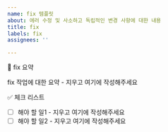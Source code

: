 ```yaml
---
name: fix 템플릿
about: 에러 수정 및 사소하고 독립적인 변경 사항에 대한 내용
title: fix
labels: fix
assignees: ''

---
```


📝 fix 요약
<!-- fix 된 요소에 대해서 설명해주세요. -->

fix 작업에 대한 요약 - 지우고 여기에 작성해주세요

✅ 체크 리스트
<!-- 해야 할 일을 적어주세요. -->

- [ ] 해야 할 일1 - 지우고 여기에 작성해주세요
- [ ] 해야 할 일2 - 지우고 여기에 작성해주세요
